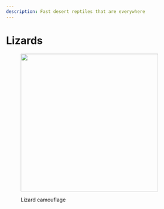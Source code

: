 ```yaml
---
description: Fast desert reptiles that are everywhere
---
```


# Lizards



<figure><img src="../.gitbook/assets/20240423_123410.jpg" alt="" width="375"><figcaption><p>Lizard camouflage</p></figcaption></figure>
